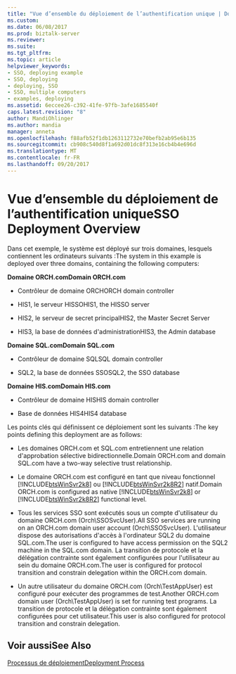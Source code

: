 ```yaml
---
title: "Vue d’ensemble du déploiement de l’authentification unique | Documents Microsoft"
ms.custom: 
ms.date: 06/08/2017
ms.prod: biztalk-server
ms.reviewer: 
ms.suite: 
ms.tgt_pltfrm: 
ms.topic: article
helpviewer_keywords:
- SSO, deploying example
- SSO, deploying
- deploying, SSO
- SSO, multiple computers
- examples, deploying
ms.assetid: 6eccee26-c392-41fe-97fb-3afe1685540f
caps.latest.revision: "8"
author: MandiOhlinger
ms.author: mandia
manager: anneta
ms.openlocfilehash: f88afb52f1db1263112732e70befb2ab95e6b135
ms.sourcegitcommit: cb908c540d8f1a692d01dc8f313e16cb4b4e696d
ms.translationtype: MT
ms.contentlocale: fr-FR
ms.lasthandoff: 09/20/2017
---
```

# <a name="sso-deployment-overview"></a><span data-ttu-id="85239-102">Vue d’ensemble du déploiement de l’authentification unique</span><span class="sxs-lookup"><span data-stu-id="85239-102">SSO Deployment Overview</span></span>
<span data-ttu-id="85239-103">Dans cet exemple, le système est déployé sur trois domaines, lesquels contiennent les ordinateurs suivants :</span><span class="sxs-lookup"><span data-stu-id="85239-103">The system in this example is deployed over three domains, containing the following computers:</span></span>  
  
 <span data-ttu-id="85239-104">**Domaine ORCH.com**</span><span class="sxs-lookup"><span data-stu-id="85239-104">**Domain ORCH.com**</span></span>  
  
-   <span data-ttu-id="85239-105">Contrôleur de domaine ORCH</span><span class="sxs-lookup"><span data-stu-id="85239-105">ORCH domain controller</span></span>  
  
-   <span data-ttu-id="85239-106">HIS1, le serveur HISSO</span><span class="sxs-lookup"><span data-stu-id="85239-106">HIS1, the HISSO server</span></span>  
  
-   <span data-ttu-id="85239-107">HIS2, le serveur de secret principal</span><span class="sxs-lookup"><span data-stu-id="85239-107">HIS2, the Master Secret Server</span></span>  
  
-   <span data-ttu-id="85239-108">HIS3, la base de données d'administration</span><span class="sxs-lookup"><span data-stu-id="85239-108">HIS3, the Admin database</span></span>  
  
 <span data-ttu-id="85239-109">**Domaine SQL.com**</span><span class="sxs-lookup"><span data-stu-id="85239-109">**Domain SQL.com**</span></span>  
  
-   <span data-ttu-id="85239-110">Contrôleur de domaine SQL</span><span class="sxs-lookup"><span data-stu-id="85239-110">SQL domain controller</span></span>  
  
-   <span data-ttu-id="85239-111">SQL2, la base de données SSO</span><span class="sxs-lookup"><span data-stu-id="85239-111">SQL2, the SSO database</span></span>  
  
 <span data-ttu-id="85239-112">**Domaine HIS.com**</span><span class="sxs-lookup"><span data-stu-id="85239-112">**Domain HIS.com**</span></span>  
  
-   <span data-ttu-id="85239-113">Contrôleur de domaine HIS</span><span class="sxs-lookup"><span data-stu-id="85239-113">HIS domain controller</span></span>  
  
-   <span data-ttu-id="85239-114">Base de données HIS4</span><span class="sxs-lookup"><span data-stu-id="85239-114">HIS4 database</span></span>  
  
 <span data-ttu-id="85239-115">Les points clés qui définissent ce déploiement sont les suivants :</span><span class="sxs-lookup"><span data-stu-id="85239-115">The key points defining this deployment are as follows:</span></span>  
  
-   <span data-ttu-id="85239-116">Les domaines ORCH.com et SQL.com entretiennent une relation d'approbation sélective bidirectionnelle.</span><span class="sxs-lookup"><span data-stu-id="85239-116">Domain ORCH.com and domain SQL.com have a two-way selective trust relationship.</span></span>  
  
-   <span data-ttu-id="85239-117">Le domaine ORCH.com est configuré en tant que niveau fonctionnel [!INCLUDE[btsWinSvr2k8](../includes/btswinsvr2k8-md.md)] ou [!INCLUDE[btsWinSvr2k8R2](../includes/btswinsvr2k8r2-md.md)] natif.</span><span class="sxs-lookup"><span data-stu-id="85239-117">Domain ORCH.com is configured as native [!INCLUDE[btsWinSvr2k8](../includes/btswinsvr2k8-md.md)] or [!INCLUDE[btsWinSvr2k8R2](../includes/btswinsvr2k8r2-md.md)] functional level.</span></span>  
  
-   <span data-ttu-id="85239-118">Tous les services SSO sont exécutés sous un compte d'utilisateur du domaine ORCH.com (Orch\SSOSvcUser).</span><span class="sxs-lookup"><span data-stu-id="85239-118">All SSO services are running on an ORCH.com domain user account (Orch\SSOSvcUser).</span></span> <span data-ttu-id="85239-119">L'utilisateur dispose des autorisations d'accès à l'ordinateur SQL2 du domaine SQL.com.</span><span class="sxs-lookup"><span data-stu-id="85239-119">The user is configured to have access permission on the SQL2 machine in the SQL.com domain.</span></span> <span data-ttu-id="85239-120">La transition de protocole et la délégation contrainte sont également configurées pour l'utilisateur au sein du domaine ORCH.com.</span><span class="sxs-lookup"><span data-stu-id="85239-120">The user is configured for protocol transition and constrain delegation within the ORCH.com domain.</span></span>  
  
-   <span data-ttu-id="85239-121">Un autre utilisateur du domaine ORCH.com (Orch\TestAppUser) est configuré pour exécuter des programmes de test.</span><span class="sxs-lookup"><span data-stu-id="85239-121">Another ORCH.com domain user (Orch\TestAppUser) is set for running test programs.</span></span> <span data-ttu-id="85239-122">La transition de protocole et la délégation contrainte sont également configurées pour cet utilisateur.</span><span class="sxs-lookup"><span data-stu-id="85239-122">This user is also configured for protocol transition and constrain delegation.</span></span>  
  
## <a name="see-also"></a><span data-ttu-id="85239-123">Voir aussi</span><span class="sxs-lookup"><span data-stu-id="85239-123">See Also</span></span>  
 [<span data-ttu-id="85239-124">Processus de déploiement</span><span class="sxs-lookup"><span data-stu-id="85239-124">Deployment Process</span></span>](../core/deployment-process.md)